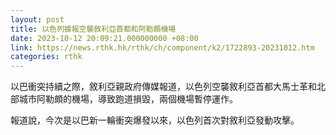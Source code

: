 ```yaml
---
layout: post
title: 以色列據報空襲敘利亞首都和阿勒頗機場
date: 2023-10-12 20:09:21.000000000 +08:00
link: https://news.rthk.hk/rthk/ch/component/k2/1722893-20231012.htm
categories: rthk
---
```


以巴衝突持續之際，敘利亞親政府傳媒報道，以色列空襲敘利亞首都大馬士革和北部城市阿勒頗的機場，導致跑道損毀，兩個機場暫停運作。

報道說，今次是以巴新一輪衝突爆發以來，以色列首次對敘利亞發動攻擊。
